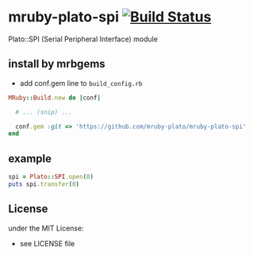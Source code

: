 # mruby-plato-spi   [![Build Status](https://travis-ci.org/mruby-plato/mruby-plato-spi.svg?branch=master)](https://travis-ci.org/mruby-plato/mruby-plato-spi)
Plato::SPI (Serial Peripheral Interface) module
## install by mrbgems
- add conf.gem line to `build_config.rb`

```ruby
MRuby::Build.new do |conf|

  # ... (snip) ...

  conf.gem :git => 'https://github.com/mruby-plato/mruby-plato-spi'
end
```

## example
```ruby
spi = Plato::SPI.open(0)
puts spi.transfer(0)
```

## License
under the MIT License:
- see LICENSE file
